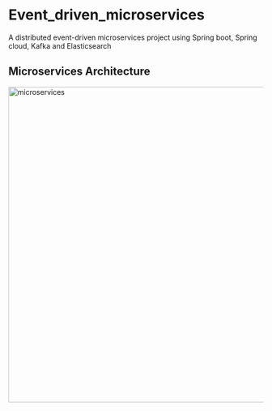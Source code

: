 # Event_driven_microservices
A distributed event-driven microservices project using Spring boot, Spring cloud, Kafka and Elasticsearch

## Microservices Architecture
<img width="623" alt="microservices" src="https://github.com/alimhtsai/Event_driven_microservices/assets/48788292/08b0c9de-75b9-43e0-b1a0-f838e3bdcbdb">

